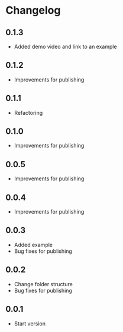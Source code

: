 # Changelog

## 0.1.3

* Added demo video and link to an example

## 0.1.2

* Improvements for publishing

## 0.1.1

* Refactoring

## 0.1.0

* Improvements for publishing

## 0.0.5

* Improvements for publishing

## 0.0.4

* Improvements for publishing

## 0.0.3

* Added example
* Bug fixes for publishing

## 0.0.2

* Change folder structure
* Bug fixes for publishing

## 0.0.1

* Start version
